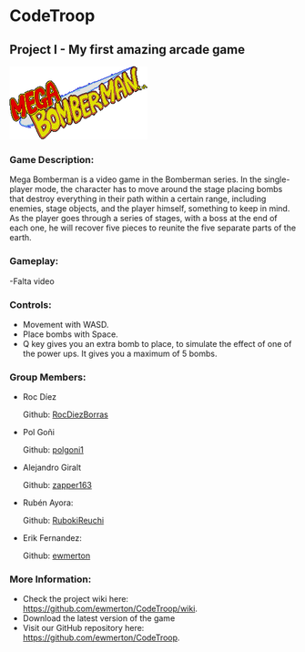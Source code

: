 # CodeTroop
## Project I - My first amazing arcade game

![](https://github.com/ewmerton/CodeTroop/blob/main/Project_7_Solution/Game/Assets/Mega_bomberman_logo.png?raw=true)

### Game Description:

Mega Bomberman is a video game in the Bomberman series. In the single-player mode, the character has to move around the stage placing bombs that destroy everything in their path within a certain range, including enemies, stage objects, and the player himself, something to keep in mind. As the player goes through a series of stages, with a boss at the end of each one, he will recover five pieces to reunite the five separate parts of the earth.


### Gameplay:
-Falta video

### Controls:

- Movement with WASD.<br>
- Place bombs with Space.<br>
- Q key gives you an extra bomb to place, to simulate the effect of one of the power ups. It gives you a maximum of 5 bombs.<br>

### Group Members:

* Roc Díez

  Github: [RocDiezBorras](https://github.com/RocDiezBorras)

* Pol Goñi

  Github: [polgoni1](https://github.com/polgoni1)

* Alejandro Giralt

  Github: [zapper163](https://github.com/zapper163)

* Rubén Ayora: 

  Github: [RubokiReuchi](https://github.com/RubokiReuchi)

* Erik Fernandez:

  Github: [ewmerton](https://github.com/ewmerton)
  
### More Information:

- Check the project wiki here: https://github.com/ewmerton/CodeTroop/wiki. 
- Download the latest version of the game 
- Visit our GitHub repository here: https://github.com/ewmerton/CodeTroop.
